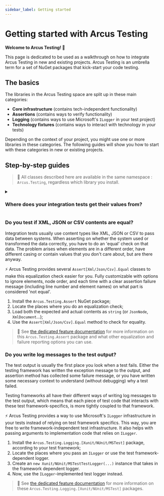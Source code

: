 ```yaml
---
sidebar_label: Getting started
---
```


# Getting started with Arcus Testing
**Welcome to Arcus Testing! 🎉**

This page is dedicated to be used as a walkthrough on how to integrate Arcus Testing in new and existing projects.
Arcus Testing is an umbrella term for a set of NuGet packages that kick-start your code testing. 

## The basics
The libraries in the Arcus Testing space are split up in these main categories:
- **Core infrastructure** (contains tech-independent functionality)
- **Assertions** (contains ways to verify functionality)
- **Logging** (contains ways to use Microsoft's `ILogger` in your test project)
- **Technology fixtures** (contains ways to interact with technology in your tests)

Depending on the context of your project, you might use one or more libraries in these categories.
The following guides will show you how to start with these categories in new or existing projects.

## Step-by-step guides
> 🎉 All classes described here are available in the same namespace : `Arcus.Testing`, regardless which library you install.


<details>
  <summary><h3>Where does your integration tests get their values from?</h3></summary>

  Usually, integration tests projects need to have configuration values: HTTP endpoints of deployed applications, access keys to authenticate to a deployed service... In your project, these values might come in from environment variables, `appsettings.json` files, or other places.

  ⚡ Arcus Testing provides a `TestConfig` class that implements Microsoft's `IConfiguration`. This class already has the `appsettings.json` and optional (local) `appsetting.local.json` files embedded upon creation. Meaning that you don't have to re-create this in each test project.

  1. Install the `Arcus.Testing.Core` NuGet package;
  2. Locate the place where your tests retrieve their values;
  3. Use the `var config = TestConfig.Create()` to create a default instance;
  4. Use the common `config["Your:Config:Key]` syntax to retrieve your value.
  
  > 🔗 See [the dedicated feature documentation](./02-Features/01-core.md) for more information on this `Arcus.Testing.Core` package and what other common test operations you repeatably use, like polling, reading local files, etc.

</details>

### Do you test if XML, JSON or CSV contents are equal?
Integration tests usually use content types like XML, JSON or CSV to pass data between systems. When asserting on whether the system used or transformed the data correctly, you have to do an 'equal' check on that data. The problem arises when elements are in a different order, have different casing or contain values that you don't care about, but are there anyway.

⚡ Arcus Testing provides several `Assert[Xml/Json/Csv].Equal` classes to make this equalization check easier for you. Fully customizable with options to ignore elements, node order, and each time with a clear assertion failure message (including line number and element names) on what part is considered 'not equal'.

1. Install the `Arcus.Testing.Assert` NuGet package;
2. Locate the places where you do an equalization check;
3. Load both the expected and actual contents as `string` (or `JsonNode`, `XmlDocument`...);
4. Use the `Assert[Xml/Json/Csv].Equal` method to check for equality.

> 🔗 See [the dedicated feature documentation](./02-Features/02-assertion.mdx) for more information on this `Arcus.Testing.Assert` package and what other equalization and failure reporting options you can use.

### Do you write log messages to the test output?
The test output is usually the first place you look when a test fails. Either the testing framework has written the exception message to the output, and assertion method has collected some failure message, or you have written some necessary context to understand (without debugging) why a test failed.

Testing frameworks all have their different ways of writing log messages to the test output, which means that each piece of test code that interacts with these test framework-specifics, is more tightly coupled to that framework.

⚡ Arcus Testing provides a way to use Microsoft's `ILogger` infrastructure in your tests instead of relying on test framework specifics. This way, you are free to write framework-independent test infrastructure.
It also helps with passing arguments to implementation code that relies on `ILogger`.

1. Install the `Arcus.Testing.Logging.[Xunit/NUnit/MSTest]` package, according to your test framework;
2. Locate the places where you pass an `ILogger` or use the test framework-dependent logger.
3. Create an `new Xunit/NUnit/MSTestTestLogger(...)` instance that takes in the framework dependent logger.
4. Now, use the `ILogger`-implemented test logger instead.

> 🔗 See [the dedicated feature documentation](.//02-Features/03-logging.mdx) for more information on these `Arcus.Testing.Logging.[Xunit/NUnit/MSTest]` packages.

